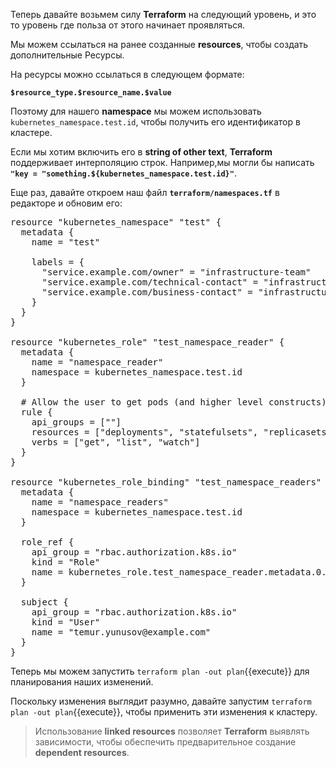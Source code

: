 Теперь давайте возьмем силу **Terraform** на следующий уровень, и это то уровень
где польза от этого начинает проявляться.

Мы можем ссылаться на ранее созданные **resources**, чтобы создать дополнительные
Ресурсы. 

На ресурсы можно ссылаться в следующем формате:

**`$resource_type.$resource_name.$value`**

Поэтому для нашего **namespace** мы можем использовать `kubernetes_namespace.test.id`, чтобы получить его идентификатор в кластере.

Если мы хотим включить его в **string of other text**, **Terraform** поддерживает интерполяцию строк. 
Например,мы могли бы написать **`"key = "something.${kubernetes_namespace.test.id}"`**.

Еще раз, давайте откроем наш файл **`terraform/namespaces.tf`** в редакторе и обновим его:

<pre class="file" data-filename="terraform/namespaces.tf" data-target="replace">resource "kubernetes_namespace" "test" {
  metadata {
    name = "test"

    labels = {
      "service.example.com/owner" = "infrastructure-team"
      "service.example.com/technical-contact" = "infrastructure.support"
      "service.example.com/business-contact" = "infrastructure.admin"
    }
  }
}

resource "kubernetes_role" "test_namespace_reader" {
  metadata {
    name = "namespace_reader"
    namespace = kubernetes_namespace.test.id
  }

  # Allow the user to get pods (and higher level constructs)
  rule {
    api_groups = [""]
    resources = ["deployments", "statefulsets", "replicasets", "pods", "services"]
    verbs = ["get", "list", "watch"]
  }
}

resource "kubernetes_role_binding" "test_namespace_readers" {
  metadata {
    name = "namespace_readers"
    namespace = kubernetes_namespace.test.id
  }

  role_ref {
    api_group = "rbac.authorization.k8s.io"
    kind = "Role"
    name = kubernetes_role.test_namespace_reader.metadata.0.name
  }

  subject {
    api_group = "rbac.authorization.k8s.io"
    kind = "User"
    name = "temur.yunusov@example.com"
  }
}
</pre>


Теперь мы можем запустить `terraform plan -out plan`{{execute}} для планирования наших изменений. 

Поскольку изменения выглядит разумно, давайте запустим `terraform plan -out plan`{{execute}}, чтобы применить эти изменения к кластеру.

> Использование **linked resources** позволяет **Terraform** выявлять зависимости,
> чтобы обеспечить предварительное создание **dependent resources**.

